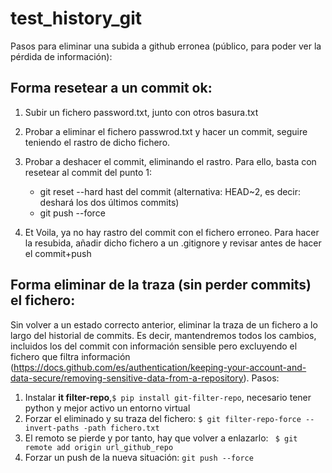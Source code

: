 # test_history_git

Pasos para eliminar una subida a github erronea (público, para poder ver la pérdida de información):
## Forma resetear a un commit ok:
1. Subir un fichero password.txt, junto con otros basura.txt
2. Probar a eliminar el fichero passwrod.txt y hacer un commit, seguire teniendo el rastro de dicho fichero.
3. Probar a deshacer el commit, eliminando el rastro. Para ello, basta con resetear al commit del punto 1:
   * git reset --hard hast del commit (alternativa: HEAD~2, es decir: deshará los dos últimos commits)
   * git push --force
     
4. Et Voila, ya no hay rastro del commit con el fichero erroneo. Para hacer la resubida, añadir dicho fichero a un .gitignore y revisar antes de hacer el commit+push

## Forma eliminar de la traza (sin perder commits) el fichero:
Sin volver a un estado correcto anterior, eliminar la traza de un fichero a lo largo del historial de commits. Es decir, mantendremos todos los cambios, incluidos los del commit con información sensible pero excluyendo el fichero que filtra información (https://docs.github.com/es/authentication/keeping-your-account-and-data-secure/removing-sensitive-data-from-a-repository). Pasos:
1. Instalar **it filter-repo**,```$ pip install git-filter-repo```, necesario tener python y mejor activo un entorno virtual
2. Forzar el eliminado y su traza del fichero: ```$ git filter-repo-force --invert-paths -path fichero.txt```
3. El remoto se pierde y por tanto, hay que volver a enlazarlo: ``` $ git remote add origin url_github_repo```
4. Forzar un push de la nueva situación: ```git push --force```
